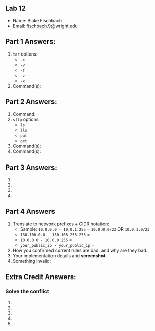 ## Lab 12

- Name: Blake Fischbach
- Email: fischbach.9@wright.edu

## Part 1 Answers:

1. `tar` options:
   - `-c`
   - `-v`
   - `-f`
   - `-z`
   - `-x`
2. Command(s):

## Part 2 Answers:

1. Command:
2. `sftp` options:
   - `ls`
   - `lls`
   - `put`
   - `get`
3. Command(s):
4. Command(s):

## Part 3 Answers:

1.
2.
3.
4.

## Part 4 Answers

1. Translate to network prefixes + CIDR notation:
   - Sample: `10.0.0.0 - 10.0.1.255` = `10.0.0.0/23` OR `10.0.1.0/23`
   - `130.108.0.0 - 130.108.255.255` =
   - `10.0.0.0 - 10.0.0.255` =
   - `your_public_ip - your_public_ip` =
2. How you confirmed current rules are bad, and why are they bad.
3. Your implementation details and **screenshot**
4. Something invalid:

## Extra Credit Answers:

### Solve the conflict

1.
2.
3.
4.
5.
